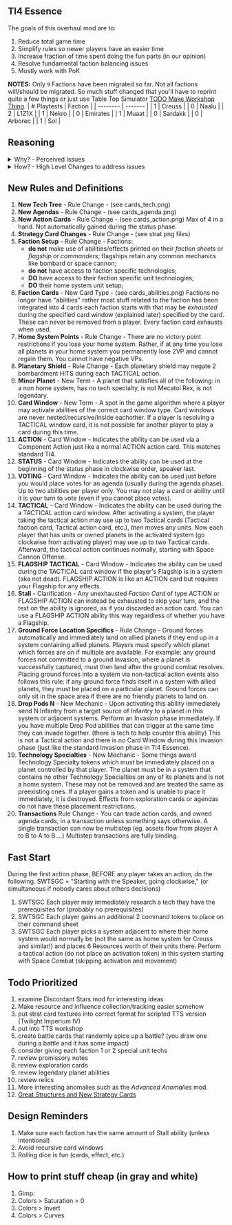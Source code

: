 



## TI4 Essence
The goals of this overhaul mod are to:
1. Reduce total game time
1. Simplify rules so newer players have an easier time
1. Increase fraction of time spent doing the fun parts (in our opinion)
1. Resolve fundamental faction balancing issues
1. Mostly work with PoK




__NOTES:__ Only `9` Factions have been migrated so far. Not all factions will/should be migrated. So much stuff changed that you'll have to reprint quite a few things or just use Table Top Simulator [TODO Make Workshop Thing](https://www.google.com/).
| # Playtests  | Faction |
| -------- | ------- |
| 1  | Creuss |
| 0 | Naalu |
| 2 | L1Z1X |
| 1 | Nekro |
| 0 | Emirates |
| 1 | Muaat |
| 0 | Sardakk |
| 0 | Arborec |
| 1 | Sol |


## Reasoning

<details>
  <summary>Why? - Perceived Issues</summary>
What my group sees as issues with TI4:

Issue 1, Turn 1 Disadvantages: Factions have abilities that scale vastly differently depending on the number of players in the game, the board, and what factions you are playing against. I don't want to spend 8 hours being an underdog, especially because my neighbor accidentally picked the perfect counter to me.

Issue 2, Beginner and intermediate players (me and my group) can be overwhelmed by the amount of processing required. A player performs a basic action and now every player needs to look through: 5 action cards, 2 techs of each player, 2 faction abilities, and maybe even heroes in PoK, just to make sure they aren't forgetting something. Lord help you if you want to do any planning while taking into consideration other players stuff!

Issue 3, The game is too long, and not for a good enough reason. Lots of time gets spent on the above, resulting in less time doing the fun parts: planning, executing, negotiating, warring.

Issue 4, I have to hire a lawyer every time someone uses a card / ability in an unexpected manner, which is often.

Issue 5, too much deathball (giant fleet in one spot) and not enough situations that are interesting. It's cool when borders have become mixed up, units are deep in other people's territory, the winner of a battle is a tossup, etc. Big battles are more statistically guaranteed. Small engagements are not. This issue actually exists in tons of war games.
</details>




<details>
  <summary>How? - High Level Changes to address issues</summary>
To speed up the game: Reduce number of spots in the gameplay algorithm where players can interrupt with something, like play an action card. Also start the first round with more units/abilities/stuff to do. This also helps balance some Strategy cards that normally are terrible round 1.

Reduce amount of things each player must keep track of: Redo faction abilities, faction techs, action cards, and heroes as fewer, powerful, exhaustible cards with fewer trigger windows. Now once a player uses it, everyone can stop thinking about it for the round, and it's a lot easier to think about the future. Exhausting also resolves issues with activation scaling: (abilities that trigger everytime X happens, these are impossible to balance around due to issue 1)

Abilities, techs, cards etc. should not outright DISABLE eachother (eg planetary shield vs L1Z1X bombard) They can mitigate them though (see planetary shield redefinition)

Clarify everything and remove [recursive](https://en.wikipedia.org/wiki/Recursion) mechanics (like Action cards targetting other action cards, or triggering other action cards) to avoid strange edge cases where you have to spend time to clarify the rules.

To avoid deathball, or at least mitigate, new cards effects can naturally break these up (Drop Pods especially)

I also read about people's favorite/hated factions and why. I tried to get rid of the bad stuff.

</details>




## New Rules and Definitions
1. __New Tech Tree__ - Rule Change - (see cards_tech.png)
1. __New Agendas__ - Rule Change - (see cards_agenda.png)
1. __New Action Cards__ - Rule Change - (see cards_action.png) Max of 4 in a hand. Not automatically gained during the status phase.
1. __Strategy Card Changes__ - Rule Change - (see strat png files)
1. __Faction Setup__ - Rule Change - Factions:
    * __do not__ make use of abilities/effects printed on their _faction sheets_ or _flagship_ or _commanders_; flagships retain any common mechanics like bombard or space cannon; 
    * __do not__ have access to faction specific technologies;
    * __DO__ have access to their faction specific unit technologies;
    * __DO__ their home system unit setup;
1. __Faction Cards__ - New Card Type - (see cards_abilities.png) Factions no longer have "abilities" rather most stuff related to the faction has been integrated into 4 cards each faction starts with that may be _exhausted_ during the specified card window (explained later) specified by the card. These can never be removed from a player. Every faction card exhausts when used.
1. __Home System Points__ - Rule Change - There are no victory point restrictions if you lose your home system. Rather, if at any time you lose all planets in your home system you permanently lose 2VP and cannot regain them. You cannot have negative VPs.
1. __Planetary Shield__ - Rule Change - Each planetary shield may negate 2 bombardment HITS during each TACTICAL action.
1. __Minor Planet__ - New Term - A planet that satisfies all of the following: in a non home system, has no tech specialty, is not Mecatol Rex, is not legendary.
1. __Card Window__ - New Term - A spot in the game algorithm where a player may activate abilities of the correct card window type. Card windows are never nested/recursive/inside eachother. If a player is resolving a TACTICAL window card, it is not possible for another player to play a card during this time.
1. __ACTION__ - Card Window - Indicates the ability can be used via a Component Action just like a normal ACTION action card. This matches standard TI4.
1. __STATUS__ - Card Window - Indicates the ability can be used at the beginning of the status phase in clockwise order, speaker last.
1. __VOTING__ - Card Window - Indicates the ability can be used just before you would place votes for an agenda (usually during the agenda phase). Up to two abilities per player only. You may not play a card or ability until it is your turn to vote (even if you cannot place votes).
1. __TACTICAL__ - Card Window - Indicates the ability can be used during the a TACTICAL action card window. After activating a system, the player taking the tactical action may use up to two Tactical cards (Tactical faction card, Tactical action card, etc.), _then_ moves any units. Now each player that has units or owned planets in the activated system (go clockwise from activating player) may use up to two Tactical cards. Afterward, the tactical action continues normally, starting with Space Cannon Offense.
1. __FLAGSHIP TACTICAL__ - Card Window - Indicates the ability can be used during the TACTICAL card window if the player's Flagship is in a system (aka not dead). FLAGSHIP ACTION is like an ACTION card but requires your Flagship for any effects.
1. __Stall__ - Clarification - Any unexhausted _Faction Card_ of type ACTION or FLAGSHIP ACTION can instead be exhausted to skip your turn, and the text on the ability is ignored, as if you discarded an action card. You can use a FLAGSHIP ACTION ability this way regardless of whether you have a Flagship.
1. __Ground Force Location Specifics__ - Rule Change - Ground forces automatically and immediately land on allied planets if they end up in a system containing allied planets. Players must specify which planet which forces are on if multiple are available. For example: any ground forces not committed to a ground invasion, where a planet is successfully captured, must then land after the ground combat resolves. Placing ground forces into a system via non-tactical action events also follows this rule: if any ground force finds itself in a system with allied planets, they must be placed on a particular planet. Ground forces can only sit in the space area if there are no friendly planets to land on.
1. __Drop Pods N__ - New Mechanic - Upon activating this ability immediately send N Infantry from a target source of Infantry to a planet in this system or adjacent systems. Perform an Invasion phase immediately. If you have multiple Drop Pod abilities that can trigger at the same time they can invade together. (there is tech to help counter this ability) This is not a Tactical action and there is no Card Window during this Invasion phase (just like the standard Invasion phase in TI4 Essence).
1. __Technology Specialties__ - New Mechanic - Some things award Technology Specialty tokens which must be immediately placed on a planet controlled by that player. The planet must be in a system that contains no other Technology Specialties on any of its planets and is not a home system. These may not be removed and are treated the same as preexisting ones. If a player gains a token and is unable to place it immediately, it is destroyed. Effects from exploration cards or agendas do not have these placement restrictions.
1. __Transactions__ Rule Change - You can trade action cards, and owned agenda cards, in a transaction unless something says otherwise. A single transaction can now be multistep (eg. assets flow from player A to B to A to B....) Multistep transactions are fully binding.




## Fast Start
During the first action phase, BEFORE any player takes an action, do the following. SWTSGC = "Starting with the Speaker, going clockwise," (or simultaneous if nobody cares about others decisions)
1. SWTSGC Each player may immediately research a tech they have the prerequisites for (probably no prerequisites)
1. SWTSGC Each player gains an additional 2 command tokens to place on their command sheet
1. SWTSGC Each player picks a system adjacent to where their home system would normally be (not the same as home system for Creuss and similar!) and places 6 Resources worth of their units there. Perform a tactical action (do not place an activation token) in this system starting with Space Combat (skipping activation and movement)





## Todo Prioritized
1. examine Discordant Stars mod for interesting ideas
1. Make resource and influence collection/tracking easier somehow
1. put strat card textures into correct format for scripted TTS version (Twilight Imperium IV)
1. put into TTS workshop
1. create battle cards that randomly spice up a battle? (you draw one during a battle and it has some impact)
1. consider giving each faction 1 or 2 special unit techs
1. review promissory notes
1. review exploration cards
1. review legendary planet abilities
1. review relics
1. More interesting anomalies such as the _Advanced Anomalies_ mod.
1. [Great Structures and New Strategy Cards](https://www.reddit.com/r/twilightimperium/comments/19eh3zp/homebrew_ti4_strategy_cards_and_great_structures/)




## Design Reminders
1. Make sure each faction has the same amount of Stall ability (unless intentional)
1. Avoid recursive card windows
1. Rolling dice is fun (cards, effect, etc.)





## How to print stuff cheap (in gray and white)
1. Gimp:
1. Colors > Saturation > 0
1. Colors > Invert
1. Colors > Curves
